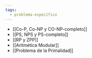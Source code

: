 ```yaml
---
tags:
  - problema-específico
---
```


- [[Co-P, Co-NP y CO-NP-completo]]
- [[PS, NPS y PS-completo]]
- [[RP y ZPP]]
- [[Aritmética Modular]]
- [[Problema de la Primalidad]]